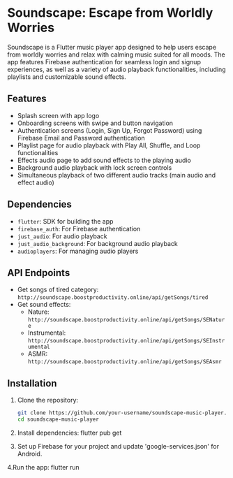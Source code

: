 # Soundscape: Escape from Worldly Worries

Soundscape is a Flutter music player app designed to help users escape from worldly worries and relax with calming music suited for all moods. The app features Firebase authentication for seamless login and signup experiences, as well as a variety of audio playback functionalities, including playlists and customizable sound effects.

## Features

- Splash screen with app logo
- Onboarding screens with swipe and button navigation
- Authentication screens (Login, Sign Up, Forgot Password) using Firebase Email and Password authentication
- Playlist page for audio playback with Play All, Shuffle, and Loop functionalities
- Effects audio page to add sound effects to the playing audio
- Background audio playback with lock screen controls
- Simultaneous playback of two different audio tracks (main audio and effect audio)

## Dependencies

- `flutter`: SDK for building the app
- `firebase_auth`: For Firebase authentication
- `just_audio`: For audio playback
- `just_audio_background`: For background audio playback
- `audioplayers`: For managing audio players

## API Endpoints

- Get songs of tired category: `http://soundscape.boostproductivity.online/api/getSongs/tired`
- Get sound effects:
  - Nature: `http://soundscape.boostproductivity.online/api/getSongs/SENature`
  - Instrumental: `http://soundscape.boostproductivity.online/api/getSongs/SEInstrumental`
  - ASMR: `http://soundscape.boostproductivity.online/api/getSongs/SEAsmr`

## Installation

1. Clone the repository:
   ```bash
   git clone https://github.com/your-username/soundscape-music-player.git
   cd soundscape-music-player

2. Install dependencies:
    flutter pub get
   
3. Set up Firebase for your project and update 'google-services.json' for Android.
   
4.Run the app:
  flutter run
